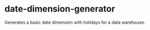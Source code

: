 date-dimension-generator
========================

Generates a basic date dimension with holidays for a data warehouse.